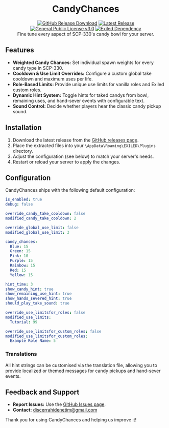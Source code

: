 <h1 align="center">CandyChances</h1>
<div align="center">
<a href="https://github.com/MS-crew/CandyChances/releases"><img src="https://img.shields.io/github/downloads/MS-crew/CandyChances/total?style=for-the-badge&logo=github" alt="GitHub Release Download"></a>
<a href="https://github.com/MS-crew/CandyChances/releases"><img src="https://img.shields.io/badge/Build-2.2.0-brightgreen?style=for-the-badge&logo=gitbook" alt="Latest Release"></a>
<a href="https://github.com/MS-crew/CandyChances/blob/master/LICENSE"><img src="https://img.shields.io/badge/Licence-GPL_3.0-blue?style=for-the-badge&logo=gitbook" alt="General Public License v3.0"></a>
<a href="https://github.com/ExMod-Team/EXILED"><img src="https://img.shields.io/badge/Exiled-9.0.0-green?style=for-the-badge&logo=gitbook" alt="Exiled Dependency"></a>
</div>

<div align="center">
Fine tune every aspect of SCP-330's candy bowl for your server.
</div>

## Features

- **Weighted Candy Chances:** Set individual spawn weights for every candy type in SCP-330.
- **Cooldown & Use Limit Overrides:** Configure a custom global take cooldown and maximum uses per life.
- **Role-Based Limits:** Provide unique use limits for vanilla roles and Exiled custom roles.
- **Dynamic Hint System:** Toggle hints for taked candys from bowl, remaining uses, and hand-sever events with configurable text.
- **Sound Control:** Decide whether players hear the classic candy pickup sound.

## Installation

1. Download the latest release from the [GitHub releases page](https://github.com/MS-crew/CandyChances/releases).
2. Place the extracted files into your `\AppData\Roaming\EXILED\Plugins` directory.
3. Adjust the configuration (see below) to match your server's needs.
4. Restart or reload your server to apply the changes.

## Configuration

CandyChances ships with the following default configuration:

```yml
is_enabled: true
debug: false

override_candy_take_cooldown: false
modified_candy_take_cooldown: 2

override_global_use_limit: false
modified_global_use_limit: 3

candy_chances:
  Blue: 15
  Green: 15
  Pink: 10
  Purple: 15
  Rainbow: 15
  Red: 15
  Yellow: 15

hint_time: 3
show_candy_hint: true
show_remaining_use_hint: true
show_hands_severed_hint: true
should_play_take_sound: true

override_use_limitsfor_roles: false
modified_use_limits:
  Tutorial: 99

override_use_limitsfor_custom_roles: false
modified_use_limitsfor_custom_roles:
  Example Role Name: 5
```

### Translations

All hint strings can be customised via the translation file, allowing you to provide localized or themed messages for candy pickups and hand-sever events.

## Feedback and Support

- **Report Issues:** Use the [GitHub Issues page](https://github.com/MS-crew/CandyChances/issues).
- **Contact:** [discerrahidenetim@gmail.com](mailto:discerrahidenetim@gmail.com)

Thank you for using CandyChances and helping us improve it!
